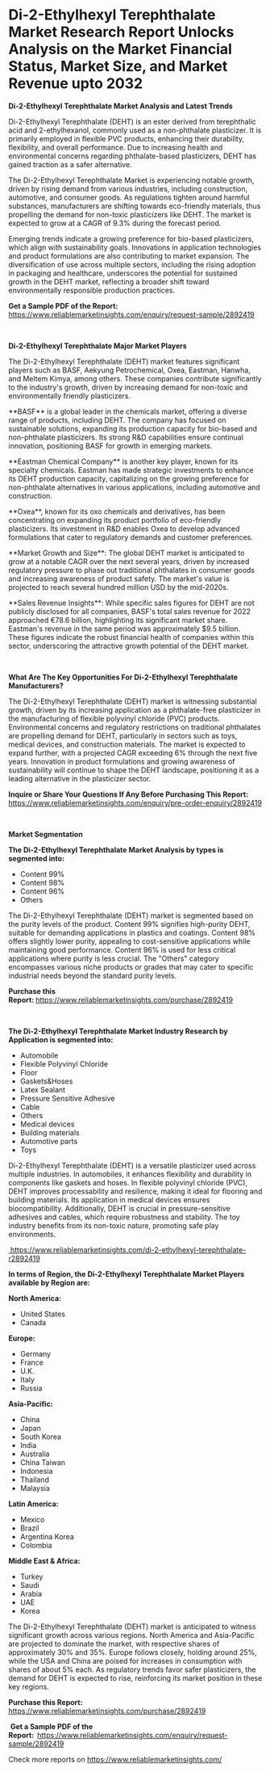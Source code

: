 <p><h1>Di-2-Ethylhexyl Terephthalate Market Research Report Unlocks Analysis on the Market Financial Status, Market Size, and Market Revenue upto 2032</h1></p><p><strong>Di-2-Ethylhexyl Terephthalate Market Analysis and Latest Trends</strong></p>
<p><p>Di-2-Ethylhexyl Terephthalate (DEHT) is an ester derived from terephthalic acid and 2-ethylhexanol, commonly used as a non-phthalate plasticizer. It is primarily employed in flexible PVC products, enhancing their durability, flexibility, and overall performance. Due to increasing health and environmental concerns regarding phthalate-based plasticizers, DEHT has gained traction as a safer alternative.</p><p>The Di-2-Ethylhexyl Terephthalate Market is experiencing notable growth, driven by rising demand from various industries, including construction, automotive, and consumer goods. As regulations tighten around harmful substances, manufacturers are shifting towards eco-friendly materials, thus propelling the demand for non-toxic plasticizers like DEHT. The market is expected to grow at a CAGR of 9.3% during the forecast period.</p><p>Emerging trends indicate a growing preference for bio-based plasticizers, which align with sustainability goals. Innovations in application technologies and product formulations are also contributing to market expansion. The diversification of use across multiple sectors, including the rising adoption in packaging and healthcare, underscores the potential for sustained growth in the DEHT market, reflecting a broader shift toward environmentally responsible production practices.</p></p>
<p><strong>Get a Sample PDF of the Report:&nbsp;</strong> <a href="https://www.reliablemarketinsights.com/enquiry/request-sample/2892419?utm_campaign=3223&utm_medium=2&utm_source=Github&utm_content=ia&utm_term=15032025&utm_id=di-2-ethylhexyl-terephthalate">https://www.reliablemarketinsights.com/enquiry/request-sample/2892419</a></p>
<p>&nbsp;</p>
<p><strong>Di-2-Ethylhexyl Terephthalate Major Market Players</strong></p>
<p><p>The Di-2-Ethylhexyl Terephthalate (DEHT) market features significant players such as BASF, Aekyung Petrochemical, Oxea, Eastman, Hanwha, and Meltem Kimya, among others. These companies contribute significantly to the industry's growth, driven by increasing demand for non-toxic and environmentally friendly plasticizers.</p><p>**BASF** is a global leader in the chemicals market, offering a diverse range of products, including DEHT. The company has focused on sustainable solutions, expanding its production capacity for bio-based and non-phthalate plasticizers. Its strong R&D capabilities ensure continual innovation, positioning BASF for growth in emerging markets.</p><p>**Eastman Chemical Company** is another key player, known for its specialty chemicals. Eastman has made strategic investments to enhance its DEHT production capacity, capitalizing on the growing preference for non-phthalate alternatives in various applications, including automotive and construction.</p><p>**Oxea**, known for its oxo chemicals and derivatives, has been concentrating on expanding its product portfolio of eco-friendly plasticizers. Its investment in R&D enables Oxea to develop advanced formulations that cater to regulatory demands and customer preferences.</p><p>**Market Growth and Size**: The global DEHT market is anticipated to grow at a notable CAGR over the next several years, driven by increased regulatory pressure to phase out traditional phthalates in consumer goods and increasing awareness of product safety. The market's value is projected to reach several hundred million USD by the mid-2020s.</p><p>**Sales Revenue Insights**: While specific sales figures for DEHT are not publicly disclosed for all companies, BASF's total sales revenue for 2022 approached €78.6 billion, highlighting its significant market share. Eastman's revenue in the same period was approximately $9.5 billion. These figures indicate the robust financial health of companies within this sector, underscoring the attractive growth potential of the DEHT market.</p></p>
<p>&nbsp;</p>
<p><strong>What Are The Key Opportunities For Di-2-Ethylhexyl Terephthalate Manufacturers?</strong></p>
<p><p>The Di-2-Ethylhexyl Terephthalate (DEHT) market is witnessing substantial growth, driven by its increasing application as a phthalate-free plasticizer in the manufacturing of flexible polyvinyl chloride (PVC) products. Environmental concerns and regulatory restrictions on traditional phthalates are propelling demand for DEHT, particularly in sectors such as toys, medical devices, and construction materials. The market is expected to expand further, with a projected CAGR exceeding 6% through the next five years. Innovation in product formulations and growing awareness of sustainability will continue to shape the DEHT landscape, positioning it as a leading alternative in the plasticizer sector.</p></p>
<p><strong>Inquire or Share Your Questions If Any Before Purchasing This Report:</strong> <a href="https://www.reliablemarketinsights.com/enquiry/pre-order-enquiry/2892419?utm_campaign=3223&utm_medium=2&utm_source=Github&utm_content=ia&utm_term=15032025&utm_id=di-2-ethylhexyl-terephthalate">https://www.reliablemarketinsights.com/enquiry/pre-order-enquiry/2892419</a></p>
<p>&nbsp;</p>
<p><strong>Market Segmentation</strong></p>
<p><strong>The Di-2-Ethylhexyl Terephthalate Market Analysis by types is segmented into:</strong></p>
<p><ul><li>Content 99%</li><li>Content 98%</li><li>Content 96%</li><li>Others</li></ul></p>
<p><p>The Di-2-Ethylhexyl Terephthalate (DEHT) market is segmented based on the purity levels of the product. Content 99% signifies high-purity DEHT, suitable for demanding applications in plastics and coatings. Content 98% offers slightly lower purity, appealing to cost-sensitive applications while maintaining good performance. Content 96% is used for less critical applications where purity is less crucial. The "Others" category encompasses various niche products or grades that may cater to specific industrial needs beyond the standard purity levels.</p></p>
<p><strong>Purchase this Report:&nbsp;</strong><a href="https://www.reliablemarketinsights.com/purchase/2892419?utm_campaign=3223&utm_medium=2&utm_source=Github&utm_content=ia&utm_term=15032025&utm_id=di-2-ethylhexyl-terephthalate">https://www.reliablemarketinsights.com/purchase/2892419</a></p>
<p>&nbsp;</p>
<p><strong>The Di-2-Ethylhexyl Terephthalate Market Industry Research by Application is segmented into:</strong></p>
<p><ul><li>Automobile</li><li>Flexible Polyvinyl Chloride</li><li>Floor</li><li>Gaskets&Hoses</li><li>Latex Sealant</li><li>Pressure Sensitive Adhesive</li><li>Cable</li><li>Others</li><li>Medical devices</li><li>Building materials</li><li>Automotive parts</li><li>Toys</li></ul></p>
<p><p>Di-2-Ethylhexyl Terephthalate (DEHT) is a versatile plasticizer used across multiple industries. In automobiles, it enhances flexibility and durability in components like gaskets and hoses. In flexible polyvinyl chloride (PVC), DEHT improves processability and resilience, making it ideal for flooring and building materials. Its application in medical devices ensures biocompatibility. Additionally, DEHT is crucial in pressure-sensitive adhesives and cables, which require robustness and stability. The toy industry benefits from its non-toxic nature, promoting safe play environments.</p></p>
<p><a href="https://www.reliablemarketinsights.com/di-2-ethylhexyl-terephthalate-r2892419?utm_campaign=3223&utm_medium=2&utm_source=Github&utm_content=ia&utm_term=15032025&utm_id=di-2-ethylhexyl-terephthalate">&nbsp;https://www.reliablemarketinsights.com/di-2-ethylhexyl-terephthalate-r2892419</a></p>
<p><strong>In terms of Region, the Di-2-Ethylhexyl Terephthalate Market Players available by Region are:</strong></p>
<p>
    <p> <strong> North America: </strong>
        <ul>
            <li>United States</li>
            <li>Canada</li>
        </ul>
        </p> 
    <p> <strong> Europe: </strong>
        <ul>
            <li>Germany</li>
            <li>France</li>
            <li>U.K.</li>
            <li>Italy</li>
            <li>Russia</li>
        </ul>
        </p> 
    <p> <strong> Asia-Pacific: </strong>
        <ul>
            <li>China</li>
            <li>Japan</li>
            <li>South Korea</li>
            <li>India</li>
            <li>Australia</li>
            <li>China Taiwan</li>
            <li>Indonesia</li>
            <li>Thailand</li>
            <li>Malaysia</li>
        </ul>
        </p> 
    <p> <strong> Latin America: </strong>
        <ul>
            <li>Mexico</li>
            <li>Brazil</li>
            <li>Argentina Korea</li>
            <li>Colombia</li>
        </ul>
        </p> 
    <p> <strong> Middle East & Africa: </strong>
        <ul>
            <li>Turkey</li>
            <li>Saudi</li>
            <li>Arabia</li>
            <li>UAE</li>
            <li>Korea</li>
        </ul>
    </p>
    </p>
<p><p>The Di-2-Ethylhexyl Terephthalate (DEHT) market is anticipated to witness significant growth across various regions. North America and Asia-Pacific are projected to dominate the market, with respective shares of approximately 30% and 35%. Europe follows closely, holding around 25%, while the USA and China are poised for increases in consumption with shares of about 5% each. As regulatory trends favor safer plasticizers, the demand for DEHT is expected to rise, reinforcing its market position in these key regions.</p></p>
<p><strong>Purchase this Report: </strong><a href="https://www.reliablemarketinsights.com/purchase/2892419?utm_campaign=3223&utm_medium=2&utm_source=Github&utm_content=ia&utm_term=15032025&utm_id=di-2-ethylhexyl-terephthalate">https://www.reliablemarketinsights.com/purchase/2892419</a></p>
<p>&nbsp;<strong>Get a Sample PDF of the Report:&nbsp;&nbsp;</strong><a href="https://www.reliablemarketinsights.com/enquiry/request-sample/2892419?utm_campaign=3223&utm_medium=2&utm_source=Github&utm_content=ia&utm_term=15032025&utm_id=di-2-ethylhexyl-terephthalate">https://www.reliablemarketinsights.com/enquiry/request-sample/2892419</a></p>
<p><strong></strong></p>
<p>Check more reports on <a href="https://www.reliablemarketinsights.com/?utm_campaign=3223&utm_medium=2&utm_source=Github&utm_content=ia&utm_term=15032025&utm_id=di-2-ethylhexyl-terephthalate">https://www.reliablemarketinsights.com/</a></p>